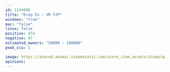 ```yaml
---
id: 1144800
title: "Drop In - VR F2P"
windows: "true"
mac: "false"
linux: false
positive: 474
negative: 97
estimated_owners: "50000 - 100000"
peak_ccu: 1

image: https://shared.akamai.steamstatic.com/store_item_assets/steam/apps/1144800/header.jpg?t=1659568833
opinions:
---
```

